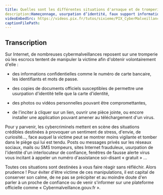 ```yaml
---
title: Quelles sont les différentes situations d'arnaque et de tromperies sur internet ?
description:Hameçonnage, usurpation d’identité, faux support informatique : il existe de nombreuses techniques d'arnaque en ligne. Apprenez à les éviter à l'aide de cette vidéo.
videoEmbedSrc: https://videos.pix.fr/tutos/sixieme/PIX_CyberMalveillance_v06_231109.mp4
captionFilePath:
---
```


## Transcription

Sur Internet, de nombreuses cybermalveillances reposent sur une tromperie où les escrocs tentent de manipuler la victime afin d'obtenir volontairement d'elle :

- des informations confidentielles comme le numéro de carte bancaire, les identifiants et mots de passe.

- des copies de documents officiels susceptibles de permettre une usurpation d'identité telle que la carte d'identité,

- des photos ou vidéos personnelles pouvant être compromettantes,

- de l'inciter à cliquer sur un lien, ouvrir une pièce jointe, ou encore installer une application pouvant amener au téléchargement d'un virus.

Pour y parvenir, les cybercriminels mettent en scène des situations crédibles destinées à provoquer un sentiment de stress, d'envie, de curiosité..., face auquel la victime peut se montrer moins vigilante et tomber dans le piège qui lui est tendu. Posts ou messages privés sur les réseaux sociaux, mails ou SMS trompeurs, sites Internet frauduleux, usurpation de l'identité d'un interlocuteur de confiance, fenêtres de fausse alerte virus vous incitant à appeler un numéro d'assistance soi-disant « gratuit » ...

Toutes ces situations sont destinées à vous faire réagir sans réfléchir. Alors prudence ! Pour éviter d'être victime de ces manipulations, il est capital de conserver son calme, de ne pas se précipiter et au moindre doute d'en parler à un proche de confiance ou de venir s'informer sur une plateforme officielle comme « Cybermalveillance.gouv.fr ».
